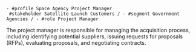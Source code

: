     - #profile Space Agency Project Manager
     #stakeholder Satellite Launch Customers / - #segment Government Agencies / - #role Project Manager
The project manager is responsible for managing the acquisition process, including identifying potential suppliers, issuing requests for proposals (RFPs), evaluating proposals, and negotiating contracts.

